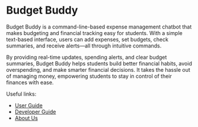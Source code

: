 # Budget Buddy

Budget Buddy is a command-line-based expense management chatbot that makes budgeting and financial 
tracking easy for students. With a simple text-based interface, users can add expenses, set budgets, 
check summaries, and receive alerts—all through intuitive commands.

By providing real-time updates, spending alerts, and clear budget summaries, Budget Buddy helps students build 
better financial habits, avoid overspending, and make smarter financial decisions. It takes the hassle out of 
managing money, empowering students to stay in control of their finances with ease.

Useful links:
* [User Guide](UserGuide.md)
* [Developer Guide](DeveloperGuide.md)
* [About Us](AboutUs.md)
